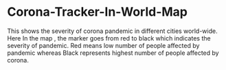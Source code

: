 # Corona-Tracker-In-World-Map
This shows the severity of corona pandemic in different cities world-wide.
Here In the map , the marker goes from red to black which indicates the severity of pandemic.
Red means low number of people affected by pandemic whereas Black represents highest number of people affected by corona.

